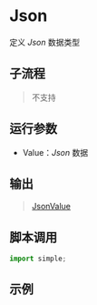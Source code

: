 # Json 
定义 *Json* 数据类型

## 子流程
> 不支持


## 运行参数

* Value：*Json* 数据


## 输出

> [JsonValue](./types/JsonValue.md)
    


## 脚本调用

```python
import simple;

```

## 示例